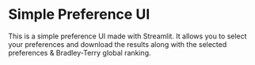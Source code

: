 # Simple Preference UI

This is a simple preference UI made with Streamlit. It allows you to select your preferences and download the results along with the selected preferences & Bradley-Terry global ranking.